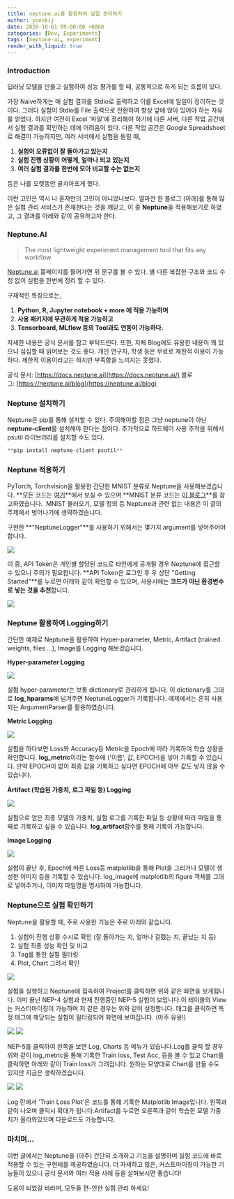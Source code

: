 ```yaml
---
title: neptune.ai를 활용하여 실험 관리하기
author: yoonkij
date: 2020-10-01 09:00:00 +0800
categories: [Dev, Experiments]
tags: [neptune-ai, experiment]
render_with_liquid: true
---
```


### Introduction

딥러닝 모델을 만들고 실험하여 성능 평가를 할 때, 공통적으로 하게 되는 흐름이 있다.

가장 Naive하게는 매 실험 결과를 Stdio로 출력하고 이를 Excel에 일일이 정리하는 것이다. 그러다 실험이 Stdio를 File 출력으로 전환하여 항상 앞에 앉아 있어야 하는 자유를 얻었다. 하지만 여전히 Excel '파일'에 정리해야 하기에 다른 서버, 다른 작업 공간에서 실험 결과를 확인하는 데에 어려움이 있다. 다른 작업 공간은 Google Spreadsheet로 해결이 가능하지만, 여러 서버에서 실험을 돌릴 때,

1. **실험이 오류없이 잘 돌아가고 있는지**
2. **실험 진행 상황이 어떻게, 얼마나 되고 있는지**
3. **여러 실험 결과를 한번에 모아 비교할 수는 없는지**

등은 나를 오랫동안 골치아프게 했다.

이런 고민은 역시 나 혼자만의 고민이 아니었나보다. 얼마전 한 블로그 (아래)를 통해 많은 실험 관리 서비스가 존재한다는 것을 깨닫고, 이 중 **Neptune**을 적용해보기로 하였고, 그 결과를 아래와 같이 공유하고자 한다.

### Neptune.AI

> The most lightweight experiment management tool that fits any workflow

[Neptune.ai](https://neptune.ai/home) 홈페이지를 들어가면 위 문구를 볼 수 있다. 
별 다른 복잡한 구조와 코드 수정 없이 실험을 한번에 정리 할 수 있다.

구체적인 특징으로는,

1. **Python, R, Jupyter notebook + more 에 적용 가능하며**
2. **사용 패키지에 무관하게 적용 가능하고**
3. **Tensorboard, MLflow 등의 Tool과도 연동이 가능하다.**

자세한 내용은 공식 문서를 참고 부탁드린다. 또한, 자체 Blog에도 유용한 내용이 꽤 있으니 심심할 때 읽어보는 것도 좋다. 개인 연구자, 학생 등은 무료로 제한적 이용이 가능하다. 제한적 이용이라고는 하지만 부족함을 느끼지는 못했다.

공식 문서: [https://docs.neptune.ai](https://docs.neptune.ai/)
블로그: [https://neptune.ai/blog](https://neptune.ai/blog)

### Neptune 설치하기

Neptune은 pip를 통해 설치할 수 있다. 주의해야할 점은 그냥 neptune이 아닌 **neptune-client**를 설치해야 한다는 점이다. 추가적으로 하드웨어 사용 추적을 위해서 psutil 라이브러리를 설치할 수도 있다.

```python
**pip install neptune-client psutil**
```

### Neptune 적용하기

PyTorch, Torchvision을 활용한 간단한 MNIST 분류로 Neptune을 사용해보겠습니다. **모든 코드는 [여기](https://github.com/yoongi0428/neptune_logger)**에서 보실 수 있으며 **MNIST 분류 코드는 [이 블로그](https://nextjournal.com/gkoehler/pytorch-mnist)**를 참고하였습니다.  MNIST 불러오기, 모델 정의 등 Neptune과 관련 없는 내용은 이 글의 주제에서 벗어나기에 생략하겠습니다.

구현한 **"NeptuneLogger"**를 사용하기 위해서는 몇가지 argument를 넣어주어야 합니다.

![](https://velog.velcdn.com/images/yoongi0428/post/c16dc5ac-843c-4da9-9bb5-4bbf2b248dc9/image.png)


이 중, API Token은 개인별 할당된 코드로 타인에게 공개될 경우 Neptune에 접근할 수 있으니 주의가 필요합니다. **API Token은 로그인 후 우 상단 "Getting Started"**를 누르면 아래와 같이 확인할 수 있으며, 사용시에는 **코드가 아닌 환경변수로 넣는 것을 추천**합니다.

![](https://velog.velcdn.com/images/yoongi0428/post/3bf53a0a-f2d9-4bf4-90be-e0adc4c4be37/image.png)


### Neptune 활용하여 Logging하기

간단한 예제로 Neptune을 활용하여 Hyper-parameter, Metric, Artifact (trained weights, files ...), Image를 Logging 해보겠습니다.

**Hyper-parameter Logging**

![](https://velog.velcdn.com/images/yoongi0428/post/fb7df84d-3099-43e5-b04a-a35549bb68c1/image.png)


실험 hyper-parameter는 보통 dictionary로 관리하게 됩니다. 이 dictionary를 그대로 **log_hparams**에 넘겨주면 NeptuneLogger가 기록합니다. 예제에서는 흔히 사용되는 ArgumentParser를 활용하였습니다.

**Metric Logging**

![](https://velog.velcdn.com/images/yoongi0428/post/d549a27b-7f81-4016-87cd-bd21ab6a7e15/image.png)


실험을 하다보면 Loss와 Accuracy등 Metric을 Epoch에 따라 기록하여 학습 상황을 확인합니다. **log_metric**이라는 함수에 ('이름', 값, EPOCH)을 넣어 기록할 수 있습니다. 만약 EPOCH이 없이 최종 값을 기록하고 싶다면 EPOCH에 아무 값도 넣지 않을 수 있습니다.

**Artifact (학습된 가중치, 로그 파일 등) Logging**

![](https://velog.velcdn.com/images/yoongi0428/post/c86a22fa-12e7-4d83-bf34-71849eecb5ef/image.png)


실험으로 얻은 최종 모델의 가중치, 실험 로그를 기록한 파일 등 상황에 따라 파일을 통째로 기록하고 싶을 수 있습니다. **log_artifact**함수를 통해 기록이 가능합니다.

**Image Logging**

![](https://velog.velcdn.com/images/yoongi0428/post/f51bf38c-65f0-4bf4-8e69-b037b33e4948/image.png)


실험이 끝난 후, Epoch에 따른 Loss등 matplotlib을 통해 Plot을 그리거나 모델이 생성한 이미지 등을 기록할 수 있습니다. log_image에 matplotlib의 figure 객체를 그대로 넣어주거나, 이미지 파일명을 명시하여 가능합니다.

### Neptune으로 실험 확인하기

Neptune을 활용할 때, 주로 사용한 기능은 주로 아래와 같습니다.

1. 실험이 진행 상황 수시로 확인 (잘 돌아가는 지, 얼마나 걸렸는 지, 끝났는 지 등)
2. 실험 최종 성능 확인 및 비교
3. Tag를 통한 실험 필터링
4. Plot, Chart 그려서 확인

![](https://velog.velcdn.com/images/yoongi0428/post/8ffe2a84-6452-4a59-8ec9-ffab53c48286/image.png)


실험을 실행하고 Neptune에 접속하여 Project를 클릭하면 위와 같은 화면을 보게됩니다. 이미 끝난 NEP-4 실험과 현재 진행중인 NEP-5 실험이 보입니다.이 테이블의 View는 커스터마이징이 가능하며 저 같은 경우는 위와 같이 설정합니다. 태그를 클릭하면 특정 태그에 해당되는 실험이 필터링되어 화면에 보여집니다. (아주 유용!)

![](https://velog.velcdn.com/images/yoongi0428/post/610f1106-b06a-48eb-8cc1-fe1172aaa245/image.png)
![](https://velog.velcdn.com/images/yoongi0428/post/43fbea7f-0779-475e-9403-3ff62a60687c/image.png)


NEP-5를 클릭하여 왼쪽을 보면 Log, Charts 등 메뉴가 있습니다.Log를 클릭 할 경우 위와 같이 log_metric을 통해 기록한 Train loss, Test Acc, 등을 볼 수 있고 Chart를 클릭하면 아래와 같이 Train loss가 그려집니다. 원하는 모양대로 Chart를 만들 수도 있지만 지금은 생략하겠습니다.

![](https://velog.velcdn.com/images/yoongi0428/post/c8f3ce46-afda-48b6-8d47-54af4acdedbb/image.png)
![](https://velog.velcdn.com/images/yoongi0428/post/c7dc0a87-ef9a-4363-979d-cca724f39481/image.png)


Log 란에서 'Train Loss Plot'은 코드를 통해 기록한 Matplotlib Image입니다. 왼쪽과 같이 나오며 클릭시 확대가 됩니다.Artifact를 누르면 오른쪽과 같이 학습한 모델 가중치가 올라와있으며 다운로드도 가능합니다.

### 마치며...

이번 글에서는 Neptune을 (아주) 간단히 소개하고 기능을 설명하며 실험 코드에 바로 적용할 수 있는 구현체를 제공하였습니다. 더 자세하고 많은, 커스토마이징이 가능한 기능들이 있으니 공식 문서와 여러 적용 사례 등을 살펴보시면 좋습니다!

도움이 되었길 바라며, 모두들 편-안한 실험 관리 하세요!
